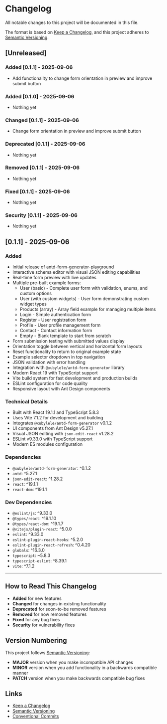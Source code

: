 # Changelog

All notable changes to this project will be documented in this file.

The format is based on [Keep a Changelog](https://keepachangelog.com/en/1.0.0/),
and this project adheres to [Semantic Versioning](https://semver.org/spec/v2.0.0.html).

## [Unreleased]

### Added [0.1.1] - 2025-09-06

- Add functionality to change form orientation in preview and improve submit button

### Added [0.1.0] - 2025-09-06

- Nothing yet

### Changed [0.1.1] - 2025-09-06

- Change form orientation in preview and improve submit button

### Deprecated [0.1.1] - 2025-09-06

- Nothing yet

### Removed [0.1.1] - 2025-09-06

- Nothing yet

### Fixed [0.1.1] - 2025-09-06

- Nothing yet

### Security [0.1.1] - 2025-09-06

- Nothing yet

## [0.1.1] - 2025-09-06

### Added

- Initial release of antd-form-generator-playground
- Interactive schema editor with visual JSON editing capabilities
- Real-time form preview with live updates
- Multiple pre-built example forms:
  - User (basic) - Complete user form with validation, enums, and custom options
  - User (with custom widgets) - User form demonstrating custom widget types
  - Products (array) - Array field example for managing multiple items
  - Login - Simple authentication form
  - Register - User registration form
  - Profile - User profile management form
  - Contact - Contact information form
  - Empty - Blank template to start from scratch
- Form submission testing with submitted values display
- Orientation toggle between vertical and horizontal form layouts
- Reset functionality to return to original example state
- Example selector dropdown in top navigation
- JSON validation with error handling
- Integration with `@xubylele/antd-form-generator` library
- Modern React 19 with TypeScript support
- Vite build system for fast development and production builds
- ESLint configuration for code quality
- Responsive layout with Ant Design components

### Technical Details

- Built with React 19.1.1 and TypeScript 5.8.3
- Uses Vite 7.1.2 for development and building
- Integrates `@xubylele/antd-form-generator` v0.1.2
- UI components from Ant Design v5.27.1
- Visual JSON editing with `json-edit-react` v1.28.2
- ESLint v9.33.0 with TypeScript support
- Modern ES modules configuration

### Dependencies

- `@xubylele/antd-form-generator`: ^0.1.2
- `antd`: ^5.27.1
- `json-edit-react`: ^1.28.2
- `react`: ^19.1.1
- `react-dom`: ^19.1.1

### Dev Dependencies

- `@eslint/js`: ^9.33.0
- `@types/react`: ^19.1.10
- `@types/react-dom`: ^19.1.7
- `@vitejs/plugin-react`: ^5.0.0
- `eslint`: ^9.33.0
- `eslint-plugin-react-hooks`: ^5.2.0
- `eslint-plugin-react-refresh`: ^0.4.20
- `globals`: ^16.3.0
- `typescript`: ~5.8.3
- `typescript-eslint`: ^8.39.1
- `vite`: ^7.1.2

---

## How to Read This Changelog

- **Added** for new features
- **Changed** for changes in existing functionality
- **Deprecated** for soon-to-be removed features
- **Removed** for now removed features
- **Fixed** for any bug fixes
- **Security** for vulnerability fixes

## Version Numbering

This project follows [Semantic Versioning](https://semver.org/):

- **MAJOR** version when you make incompatible API changes
- **MINOR** version when you add functionality in a backwards compatible manner
- **PATCH** version when you make backwards compatible bug fixes

## Links

- [Keep a Changelog](https://keepachangelog.com/)
- [Semantic Versioning](https://semver.org/)
- [Conventional Commits](https://www.conventionalcommits.org/)
